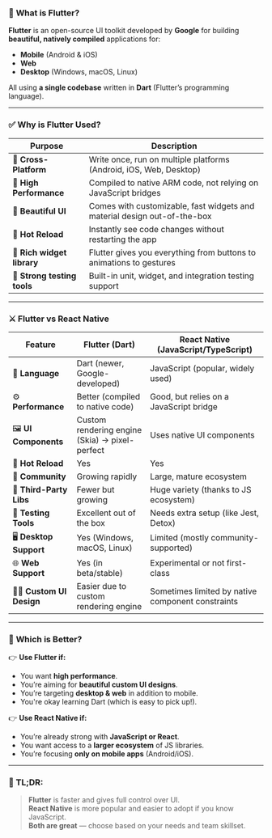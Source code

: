 
### 🚀 **What is Flutter?**

**Flutter** is an open-source UI toolkit developed by **Google** for building **beautiful, natively compiled** applications for:

- **Mobile** (Android & iOS)
- **Web**
- **Desktop** (Windows, macOS, Linux)

All using **a single codebase** written in **Dart** (Flutter’s programming language).

---

### ✅ **Why is Flutter Used?**

| Purpose                     | Description |
|----------------------------|-------------|
| 🎯 **Cross-Platform**        | Write once, run on multiple platforms (Android, iOS, Web, Desktop) |
| 💨 **High Performance**      | Compiled to native ARM code, not relying on JavaScript bridges |
| 🎨 **Beautiful UI**          | Comes with customizable, fast widgets and material design out-of-the-box |
| 🔁 **Hot Reload**            | Instantly see code changes without restarting the app |
| 🧩 **Rich widget library**   | Flutter gives you everything from buttons to animations to gestures |
| 🧪 **Strong testing tools**  | Built-in unit, widget, and integration testing support |

---

### ⚔️ Flutter vs React Native

| Feature                   | **Flutter** (Dart)                               | **React Native** (JavaScript/TypeScript)            |
|--------------------------|--------------------------------------------------|-----------------------------------------------------|
| 🧠 **Language**           | Dart (newer, Google-developed)                  | JavaScript (popular, widely used)                   |
| ⚙️ **Performance**        | Better (compiled to native code)               | Good, but relies on a JavaScript bridge             |
| 🖼️ **UI Components**      | Custom rendering engine (Skia) → pixel-perfect  | Uses native UI components                           |
| 🔄 **Hot Reload**         | Yes                                             | Yes                                                 |
| 📱 **Community**          | Growing rapidly                                 | Large, mature ecosystem                             |
| 🧩 **Third-Party Libs**   | Fewer but growing                               | Huge variety (thanks to JS ecosystem)               |
| 🧪 **Testing Tools**      | Excellent out of the box                        | Needs extra setup (like Jest, Detox)                |
| 🖥️ **Desktop Support**    | Yes (Windows, macOS, Linux)                    | Limited (mostly community-supported)                |
| 🌐 **Web Support**        | Yes (in beta/stable)                            | Experimental or not first-class                     |
| 🧑‍🎨 **Custom UI Design** | Easier due to custom rendering engine           | Sometimes limited by native component constraints   |

---

### 🎯 **Which is Better?**

👉 **Use Flutter if:**
- You want **high performance**.
- You’re aiming for **beautiful custom UI designs**.
- You’re targeting **desktop & web** in addition to mobile.
- You're okay learning Dart (which is easy to pick up!).

👉 **Use React Native if:**
- You’re already strong with **JavaScript or React**.
- You want access to a **larger ecosystem** of JS libraries.
- You’re focusing **only on mobile apps** (Android/iOS).

---

### 🧠 TL;DR:
> **Flutter** is faster and gives full control over UI.  
> **React Native** is more popular and easier to adopt if you know JavaScript.  
> **Both are great** — choose based on your needs and team skillset.
